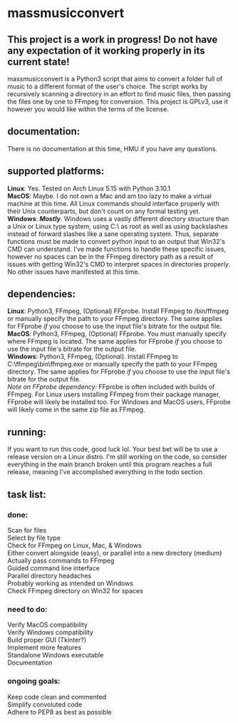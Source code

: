 # massmusicconvert

## This project is a work in progress! Do not have any expectation of it working properly in its current state!  

massmusicconvert is a Python3 script that aims to convert a folder full of music to a different format of the user's choice. The script works by recursively scanning a directory in an effort to find music files, then passing the files one by one to FFmpeg for conversion. This project is GPLv3, use it however you would like within the terms of the license.  

## documentation:

There is no documentation at this time, HMU if you have any questions.  

## supported platforms:

**Linux**: Yes. Tested on Arch Linux 5.15 with Python 3.10.1  
**MacOS**: Maybe. I do not own a Mac and am too lazy to make a virtual machine at this time. All Linux commands should interface properly with their Unix counterparts, but don't count on any formal testing yet.  
**Windows**: ***Mostly***. Windows uses a vastly different directory structure than a Unix or Linux type system, using C:\ as root as well as using backslashes instead of forward slashes like a sane operating system. Thus, separate functions must be made to convert python input to an output that Win32's CMD can understand. I've made functions to handle these specific issues, however no spaces can be in the FFmpeg directory path as a result of issues with getting Win32's CMD to interpret spaces in directories properly. No other issues have manifested at this time.

## dependencies:

**Linux**: Python3, FFmpeg, (Optional) FFprobe. Install FFmpeg to /bin/ffmpeg or manually specify the path to your FFmpeg directory. The same applies for FFprobe *if* you choose to use the input file's bitrate for the output file.  
**MacOS**: Python3, FFmpeg, (Optional) FFprobe. You must manually specify where FFmpeg is located. The same applies for FFprobe *if* you choose to use the input file's bitrate for the output file.  
**Windows**: Python3, FFmpeg, (Optional). Install FFmpeg to C:\ffmpeg\bin\ffmpeg.exe or manually specify the path to your FFmpeg directory. The same applies for FFprobe *if* you choose to use the input file's bitrate for the output file.    
*Note on FFprobe dependency:* FFprobe is often included with builds of FFmpeg. For Linux users installing FFmpeg from their package manager, FFprobe will likely be installed too. For Windows and MacOS users, FFprobe will likely come in the same zip file as FFmpeg.

## running:

If you want to run this code, good luck lol. Your best bet will be to use a release version on a Linux distro. I'm still working on the code, so consider everything in the main branch broken until this program reaches a full release, meaning I've accomplished everything in the todo section.

## task list:

### done:

Scan for files  
Select by file type  
Check for FFmpeg on Linux, Mac, & Windows  
Either convert alongside (easy), or parallel into a new directory (medium)  
Actually pass commands to FFmpeg  
Guided command line interface  
Parallel directory headaches  
Probably working as intended on Windows  
Check FFmpeg directory on Win32 for spaces  

### need to do:

Verify MacOS compatibility  
Verify Windows compatibility  
Build proper GUI (Tkinter?)  
Implement more features  
Standalone Windows executable  
Documentation  

### ongoing goals:

Keep code clean and commented  
Simplify convoluted code  
Adhere to PEP8 as best as possible  
